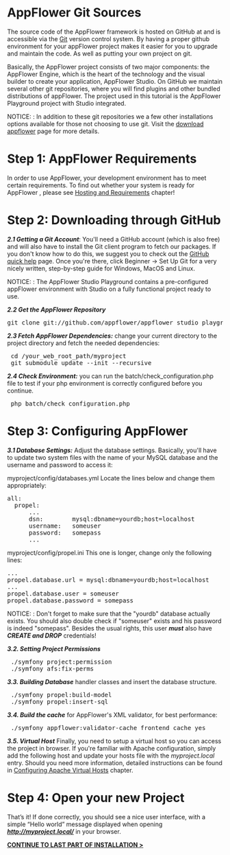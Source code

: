 # AppFlower Git Sources

The source code of the AppFlower framework is hosted on GitHub at <a href="github.com/organizations/appflower/" ></a> and is accessible via the  <a 
href="http://git-scm.com/" >Git</a> version control system. By having a proper github environment for your appFlower project makes it easier for you to upgrade and maintain the code. As well as putting your own project on git.

Basically, the AppFlower project consists of two major components: the AppFlower Engine, which is the heart of the technology and the visual builder to create your application, AppFlower Studio. On GitHub we maintain several other git repositories, where you will find plugins and other bundled distributions of appFlower. The project used in this tutorial is the AppFlower Playground project with Studio integrated.

NOTICE: : In addition to these git repositories we a few other installations options available for those not choosing to use git. Visit the <a href="http://www.appflower.com/cms/download">download appflower</a> page for more details.

# Step 1: AppFlower Requirements
In order to use AppFlower, your development environment has to meet certain requirements.  To find out whether your system is ready for AppFlower , please see <a 
href="/doc/1_2/learn_requirements">Hosting and Requirements</a> chapter!</a>

# Step 2: Downloading through GitHub
***2.1 Getting a Git Account***: You'll need a GitHub account (which is also free) and will also have to install the Git client program to fetch our packages. If you don't know how to do this, we suggest you to check out the <a href="http://help.github.com/" >GitHub quick help</a> page. Once you're there,  click Beginner -> Set Up Git for a very nicely written, step-by-step guide for Windows, MacOS and Linux.

NOTICE: : The AppFlower Studio Playground contains a pre-configured appFlower environment with Studio on a fully functional project ready to use. 

***2.2 Get the AppFlower Repository***
<pre>
git clone git://github.com/appflower/appflower_studio_playground.git /your_web_root_path/myproject
</pre>

***2.3 Fetch AppFlower Dependencies:*** change your current directory to the project directory and fetch the needed dependencies:

<pre>
 cd /your_web_root_path/myproject
 git submodule update --init --recursive
</pre>

***2.4 Check Environment:*** you can run the batch/check_configuration.php file to test if your php environment is correctly configured before you continue.

<pre>
 php batch/check_configuration.php
</pre>

# Step 3: Configuring AppFlower
***3.1 Database Settings:*** Adjust the database settings. Basically, you'll have to update two system files with the name of your MySQL database and the username and password to access it:

myproject/config/databases.yml Locate the lines below and change them appropriately:

<pre>
all:
  propel:
      ...
      dsn:        mysql:dbname=yourdb;host=localhost
      username:   someuser
      password:   somepass
      ...
</pre>

myproject/config/propel.ini This one is longer, change only the following lines:

<pre>
...
propel.database.url = mysql:dbname=yourdb;host=localhost
...
propel.database.user = someuser
propel.database.password = somepass
</pre>

NOTICE: : Don't forget to make sure that the "yourdb" database actually exists. You should also double check if "someuser" exists and his password is indeed "somepass". Besides the usual rights, this user ***must*** also have ***CREATE and DROP*** credentials!

***3.2. Setting Project Permissions***
<pre>
 ./symfony project:permission
 ./symfony afs:fix-perms
</pre>

***3.3. Building Database*** handler classes and insert the database structure.
<pre>
 ./symfony propel:build-model
 ./symfony propel:insert-sql
</pre>

***3.4. Build the cache*** for AppFlower's XML validator, for best performance:
<pre>
 ./symfony appflower:validator-cache frontend cache yes
</pre>

***3.5. Virtual Host*** Finally, you need to setup a virtual host so you can access the project in browser. If you're familiar with Apache configuration, simply add the following host and update your hosts file with the _myproject.local_ entry. Should you need more information, detailed instructions can be found in <a href="http://www.appflower.com/cms/learn_vhost">Configuring Apache Virtual Hosts</a> chapter.

<script type="syntaxhighlighter" class="brush:bash">
<![CDATA[
<VirtualHost *:80>
  ServerName myproject.local
  DocumentRoot /your_web_root_path/myproject/web

  <Directory "/your_web_root_path/myproject/web">
    AllowOverride All
  </Directory>
</VirtualHost>
]]>
</script>


# Step 4: Open your new Project
That’s it! If done correctly, you should see a nice user interface, with a simple “Hello world” message displayed when opening ***http://myproject.local/*** in your browser.

<strong><u><a href="/doc/1_2/learn_install_finalstep">CONTINUE TO LAST PART OF INSTALLATION &gt;</a></u></strong> 
